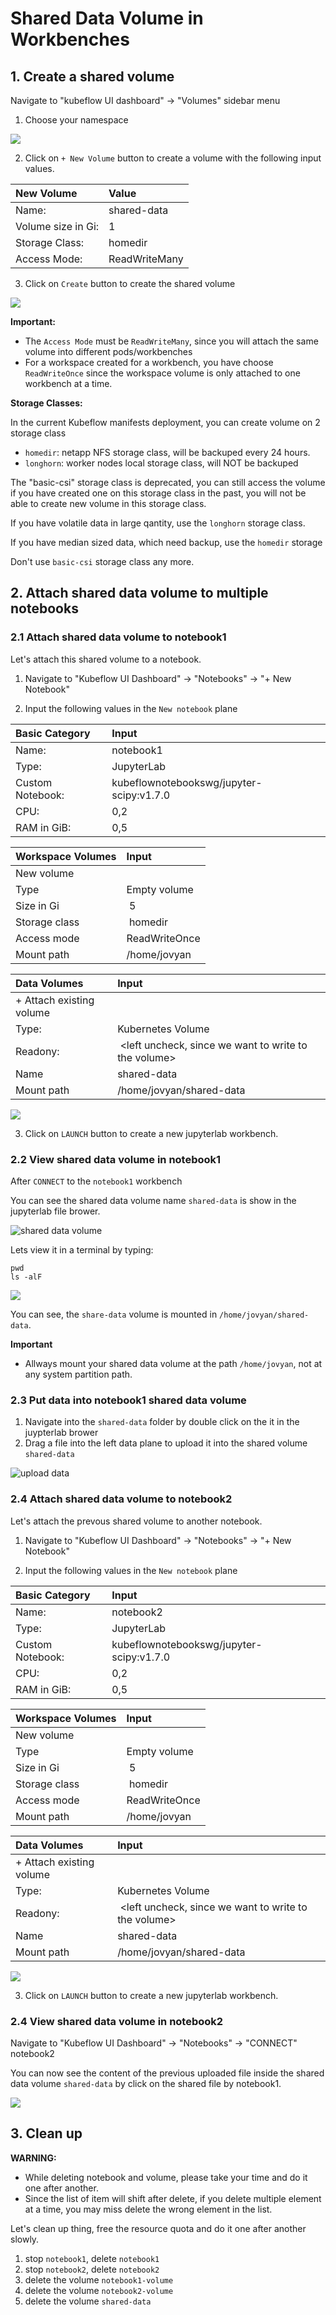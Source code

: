 # Shared Data Volume in Workbenches

## 1. Create a shared volume

Navigate to "kubeflow UI dashboard" -> "Volumes" sidebar menu

1. Choose your namespace

![](./images/workbench3_volume_namespace.png)

2. Click on `+ New Volume` button to create a volume with the following input values.

|New Volume| Value|
|:--- | :--- |
|Name: | shared-data|
|Volume size in Gi: | 1 |
|Storage Class: | homedir |
|Access Mode: | ReadWriteMany |

3. Click on `Create` button to create the shared volume

![](./images/workbench3_create_volume_button.png)

**Important:**
* The `Access Mode` must be `ReadWriteMany`, since you will attach the same volume into different pods/workbenches
* For a workspace created for a workbench, you have choose `ReadWriteOnce` since the workspace volume is only attached to one workbench at a time.

**Storage Classes:**

In the current Kubeflow manifests deployment, you can create volume on 2 storage class
* `homedir`: netapp NFS storage class, will be backuped every 24 hours.
* `longhorn`: worker nodes local storage class, will NOT be backuped 

The "basic-csi" storage class is deprecated, you can still access the volume if you have created one on this storage class in the past, you will not be able to create new volume in this storage class.

If you have volatile data in large qantity, use the `longhorn` storage class.

If you have median sized data, which need backup, use the `homedir` storage

Don't use `basic-csi` storage class any more.

## 2. Attach shared data volume to multiple notebooks

### 2.1 Attach shared data volume to notebook1
Let's attach this shared volume to a notebook.

1. Navigate to "Kubeflow UI Dashboard" -> "Notebooks" -> "+ New Notebook"

2. Input the following values in the `New notebook` plane

| Basic Category | Input |
|:--- | :--- |
| Name: | notebook1 |
| Type: | JupyterLab |
| Custom Notebook: | kubeflownotebookswg/jupyter-scipy:v1.7.0 |
| CPU: | 0,2 |
| RAM in GiB: | 0,5 |

| Workspace Volumes | Input |
|:--- | :--- |
| New volume | |
| Type | Empty volume |
| Size in Gi | 5 |
| Storage class | homedir |
| Access mode | ReadWriteOnce |
| Mount path | /home/jovyan |

| Data Volumes | Input |
|:--- | :--- |
| + Attach existing volume | |
| Type: | Kubernetes Volume |
| Readony: | <left uncheck, since we want to write to the volume> |
| Name | shared-data |
| Mount path | /home/jovyan/shared-data |

![](./images/workbench3_attach_shared_volume.png)

3. Click on `LAUNCH` button to create a new jupyterlab workbench.

### 2.2 View shared data volume in notebook1

After `CONNECT` to the `notebook1` workbench

You can see the shared data volume name `shared-data` is show in the jupyterlab file brower.

![shared data volume](./images/workbench3_access_shared_volume.png)

Lets view it in a terminal by typing:
```shell
pwd
ls -alF
```
![](./images/workbench3_access_shared_volume_terminal.png)

You can see, the `share-data` volume is mounted in `/home/jovyan/shared-data`.

**Important**
* Allways mount your shared data volume at the path `/home/jovyan`, not at any system partition path.

### 2.3 Put data into notebook1 shared data volume

1. Navigate into the `shared-data` folder by double click on the it in the juypterlab brower 
2. Drag a file into the left data plane to upload it into the shared volume `shared-data`

![upload data](./images/workbench3_upload_data.png)


### 2.4 Attach shared data volume to notebook2
Let's attach the prevous shared volume to another notebook.

1. Navigate to "Kubeflow UI Dashboard" -> "Notebooks" -> "+ New Notebook"

2. Input the following values in the `New notebook` plane

| Basic Category | Input |
|:--- | :--- |
| Name: | notebook2 |
| Type: | JupyterLab |
| Custom Notebook: | kubeflownotebookswg/jupyter-scipy:v1.7.0 |
| CPU: | 0,2 |
| RAM in GiB: | 0,5 |

| Workspace Volumes | Input |
|:--- | :--- |
| New volume | |
| Type | Empty volume |
| Size in Gi | 5 |
| Storage class | homedir |
| Access mode | ReadWriteOnce |
| Mount path | /home/jovyan |

| Data Volumes | Input |
|:--- | :--- |
| + Attach existing volume | |
| Type: | Kubernetes Volume |
| Readony: | <left uncheck, since we want to write to the volume> |
| Name | shared-data |
| Mount path | /home/jovyan/shared-data |

![](./images/workbench3_attach_shared_volume.png)

3. Click on `LAUNCH` button to create a new jupyterlab workbench.

### 2.4 View shared data volume in notebook2

Navigate to "Kubeflow UI Dashboard" -> "Notebooks" -> "CONNECT" notebook2

You can now see the content of the previous uploaded file inside the shared data volume `shared-data`
by click on the shared file by notebook1.

![](./images/workbench3_view_shared_file.png)


## 3. Clean up

**WARNING:**
* While deleting notebook and volume, please take your time and do it one after another.
* Since the list of item will shift after delete, if you delete multiple element at a time, you may miss delete the wrong element in the list.


Let's clean up thing, free the resource quota and do it one after another slowly.

1. stop `notebook1`, delete `notebook1`
2. stop `notebook2`, delete `notebook2`
3. delete the volume `notebook1-volume`
4. delete the volume `notebook2-volume`
5. delete the volume `shared-data`


